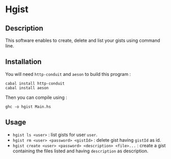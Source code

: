 # Hgist
## Description
This software enables to create, delete and list your gists using command line.

## Installation
You will need `http-conduit` and `aeson` to build this program :

    cabal install http-conduit
    cabal install aeson


Then you can compile using :

    ghc -o hgist Main.hs  


## Usage
- `hgist ls <user>` : list gists for user `user`.
- `hgist rm <user> <password> <gistId>` : delete gist having `gistId` as id.
- `hgist create <user> <password> <description> <file>...` : create a gist containing the files listed and having `description` as description. 

